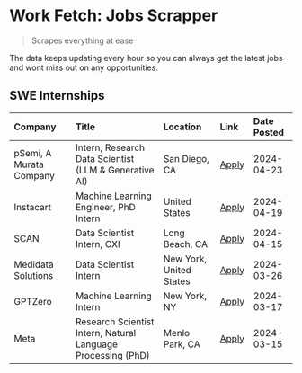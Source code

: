 # Work Fetch: Jobs Scrapper
> Scrapes everything at ease

The data keeps updating every hour so you can always get the latest jobs and wont miss out on any opportunities.

## SWE Internships
<!--START_SECTION:workfetch-->
| Company                 | Title                                                        | Location                | Link                                                                                                                                                                                                                                                                       | Date Posted   |
|:------------------------|:-------------------------------------------------------------|:------------------------|:---------------------------------------------------------------------------------------------------------------------------------------------------------------------------------------------------------------------------------------------------------------------------|:--------------|
| pSemi, A Murata Company | Intern, Research Data Scientist (LLM & Generative AI)        | San Diego, CA           | [Apply](https://www.linkedin.com/jobs/view/intern-research-data-scientist-llm-generative-ai-at-psemi-a-murata-company-3887074168?position=4&pageNum=0&refId=PGItuJA8F3gGQEl3fe1FJA%3D%3D&trackingId=iMln2uqQM0h7BcezH6wr2A%3D%3D&trk=public_jobs_jserp-result_search-card) | 2024-04-23    |
| Instacart               | Machine Learning Engineer, PhD Intern                        | United States           | [Apply](https://www.linkedin.com/jobs/view/machine-learning-engineer-phd-intern-at-instacart-3901991739?position=2&pageNum=0&refId=PGItuJA8F3gGQEl3fe1FJA%3D%3D&trackingId=mbRyH4MSxpHXvXUND7vvNg%3D%3D&trk=public_jobs_jserp-result_search-card)                          | 2024-04-19    |
| SCAN                    | Data Scientist Intern, CXI                                   | Long Beach, CA          | [Apply](https://www.linkedin.com/jobs/view/data-scientist-intern-cxi-at-scan-3899690492?position=9&pageNum=0&refId=PGItuJA8F3gGQEl3fe1FJA%3D%3D&trackingId=WVFtlG342nPZVpaZKKqtxA%3D%3D&trk=public_jobs_jserp-result_search-card)                                          | 2024-04-15    |
| Medidata Solutions      | Data Scientist Intern                                        | New York, United States | [Apply](https://www.linkedin.com/jobs/view/data-scientist-intern-at-medidata-solutions-3810253704?position=8&pageNum=0&refId=PGItuJA8F3gGQEl3fe1FJA%3D%3D&trackingId=MGllUy2fsGfTGFEdd%2BaOcQ%3D%3D&trk=public_jobs_jserp-result_search-card)                              | 2024-03-26    |
| GPTZero                 | Machine Learning Intern                                      | New York, NY            | [Apply](https://www.linkedin.com/jobs/view/machine-learning-intern-at-gptzero-3860723963?position=7&pageNum=0&refId=PGItuJA8F3gGQEl3fe1FJA%3D%3D&trackingId=GOh%2FSfVFH0hzj96kGzpk%2Bw%3D%3D&trk=public_jobs_jserp-result_search-card)                                     | 2024-03-17    |
| Meta                    | Research Scientist Intern, Natural Language Processing (PhD) | Menlo Park, CA          | [Apply](https://www.linkedin.com/jobs/view/research-scientist-intern-natural-language-processing-phd-at-meta-3858718375?position=10&pageNum=0&refId=PGItuJA8F3gGQEl3fe1FJA%3D%3D&trackingId=4GxFd1NRZ4YS%2Frja5QGQjg%3D%3D&trk=public_jobs_jserp-result_search-card)       | 2024-03-15    |
<!--END_SECTION:workfetch-->
